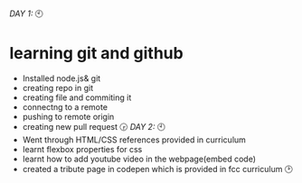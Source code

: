*DAY 1:* 
:clock10:
# learning git and github
- Installed node.js& git
- creating repo in git
- creating file and commiting it
- connectng to a remote
- pushing to remote origin
- creating new pull request
:clock330:
*DAY 2:*
:clock10:
- Went through HTML/CSS references provided in curriculum
- learnt flexbox properties for css
- learnt how to add youtube video in the webpage(embed code)
- created a tribute page in codepen which is provided in fcc curriculum
:clock2:
